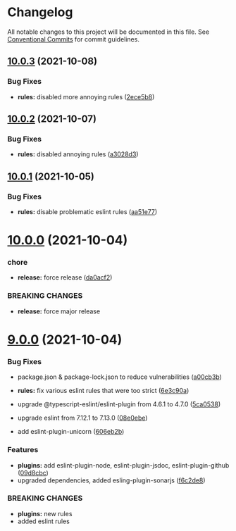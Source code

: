 # Changelog

All notable changes to this project will be documented in this file. See
[Conventional Commits](https://conventionalcommits.org) for commit guidelines.

## [10.0.3](https://github.com/spudly/eslint-config/compare/v10.0.2...v10.0.3) (2021-10-08)


### Bug Fixes

* **rules:** disabled more annoying rules ([2ece5b8](https://github.com/spudly/eslint-config/commit/2ece5b8500fd9da6ed025e6f59d37bd81cff12c7))

## [10.0.2](https://github.com/spudly/eslint-config/compare/v10.0.1...v10.0.2) (2021-10-07)


### Bug Fixes

* **rules:** disabled annoying rules ([a3028d3](https://github.com/spudly/eslint-config/commit/a3028d357d397f137e679c9f7c9709ee27f4d744))

## [10.0.1](https://github.com/spudly/eslint-config/compare/v10.0.0...v10.0.1) (2021-10-05)


### Bug Fixes

* **rules:** disable problematic eslint rules ([aa51e77](https://github.com/spudly/eslint-config/commit/aa51e77029d74c28bc4755e52188be799f8d8d14))

# [10.0.0](https://github.com/spudly/eslint-config/compare/v9.0.0...v10.0.0) (2021-10-04)


### chore

* **release:** force release ([da0acf2](https://github.com/spudly/eslint-config/commit/da0acf2fc2abc0ef2e3cae496b3788beefec928e))


### BREAKING CHANGES

* **release:** force major release

# [9.0.0](https://github.com/spudly/eslint-config/compare/v8.0.0...v9.0.0) (2021-10-04)


### Bug Fixes

* package.json & package-lock.json to reduce vulnerabilities ([a00cb3b](https://github.com/spudly/eslint-config/commit/a00cb3bf329c7992bd4221942bf536d872c51b38))
* **rules:** fix various eslint rules that were too strict ([6e3c90a](https://github.com/spudly/eslint-config/commit/6e3c90a3f756d4e310462e9514750c2fca420527))
* upgrade @typescript-eslint/eslint-plugin from 4.6.1 to 4.7.0 ([5ca0538](https://github.com/spudly/eslint-config/commit/5ca053897463c7ce8aa0c4fb8060c052530b6466))
* upgrade eslint from 7.12.1 to 7.13.0 ([08e0ebe](https://github.com/spudly/eslint-config/commit/08e0ebe45068019560eacc24195657eb161e33ac))


* add eslint-plugin-unicorn ([606eb2b](https://github.com/spudly/eslint-config/commit/606eb2b8f9c006c577697f9784a09deaae6ffa10))


### Features

* **plugins:** add eslint-plugin-node, eslint-plugin-jsdoc, eslint-plugin-github ([09d8cbc](https://github.com/spudly/eslint-config/commit/09d8cbc96a6f914b549748b50556d9dd9f9aa32f))
* upgraded dependencies, added esling-plugin-sonarjs ([f6c2de8](https://github.com/spudly/eslint-config/commit/f6c2de81bd70245af9218ca81b3b929f284fdd50))


### BREAKING CHANGES

* **plugins:** new rules
* added eslint rules
